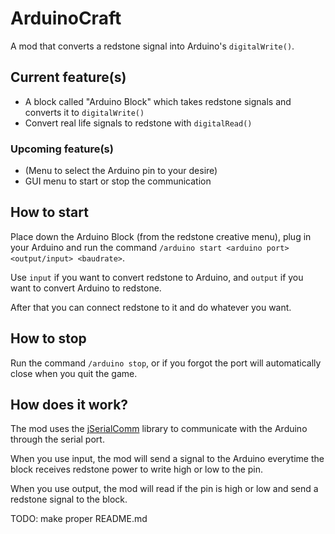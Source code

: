 # ArduinoCraft
A mod that converts a redstone signal into Arduino's ```digitalWrite()```.
## Current feature(s)
- A block called "Arduino Block" which takes redstone signals and converts it to ```digitalWrite()```
- Convert real life signals to redstone with ```digitalRead()```

### Upcoming feature(s)
- (Menu to select the Arduino pin to your desire)
- GUI menu to start or stop the communication
## How to start
Place down the Arduino Block (from the redstone creative menu), 
plug in your Arduino and run the command ```/arduino start <arduino port> <output/input> <baudrate>```.

Use ```input``` if you want to convert redstone to Arduino, and ```output``` if you want to convert Arduino to redstone.

After that you can connect redstone to it and do whatever you want.
## How to stop
Run the command ```/arduino stop```, or if you forgot the port will automatically close when you quit the game.
## How does it work?
The mod uses the [jSerialComm](https://fazecast.github.io/jSerialComm/) library to communicate with the Arduino through the serial port. 

When you use input, the mod will send a signal to the Arduino everytime the block receives redstone power to write high or low to the pin. 

When you use output, the mod will read if the pin is high or low and send a redstone signal to the block.


TODO: make proper README.md
